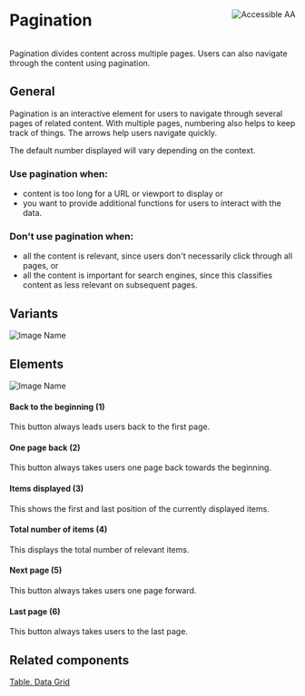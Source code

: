 <div style="display: inline-flex; align-items: center; justify-content: space-between; width: 100%;">
    <h1>Pagination</h1>
    <img src="assets/aa.png" alt="Accessible AA" />
</div>

Pagination divides content across multiple pages. Users can also navigate through the content using pagination.

## General

Pagination is an interactive element for users to navigate through several pages of related content. With multiple pages, numbering also helps to keep track of things. The arrows help users navigate quickly.

The default number displayed will vary depending on the context.

### Use pagination when:

- content is too long for a URL or viewport to display or
- you want to provide additional functions for users to interact with the data.

### Don't use pagination when:

- all the content is relevant, since users don't necessarily click through all pages, or
- all the content is important for search engines, since this classifies content as less relevant on subsequent pages.

## Variants

![Image Name](assets/3_components/pagination/Basic-types-en.png)

## Elements

![Image Name](assets/3_components/pagination/Elements.png)

#### Back to the beginning (1)

This button always leads users back to the first page.

#### One page back (2)

This button always takes users one page back towards the beginning.

#### Items displayed (3)

This shows the first and last position of the currently displayed items.

#### Total number of items (4)

This displays the total number of relevant items.

#### Next page (5)

This button always takes users one page forward.

#### Last page (6)

This button always takes users to the last page.

## Related components

<a href="?path=/usage/components-table--standard">Table, </a>
<a href="?path=/usage/beta-components-data-grid--standard">Data Grid</a>
